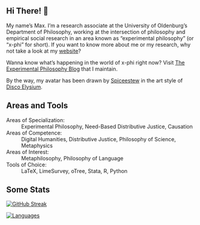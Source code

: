 ## Hi There! 👋

My name’s Max. I’m a research associate at the University of Oldenburg’s Department of Philosophy, working at the intersection of philosophy and empirical social research in an area known as “experimental philosophy” (or “x-phi” for short). If you want to know more about me or my research, why not take a look at my [website](https://alephmembeth.github.io/)?

Wanna know what’s happening in the world of x-phi right now? Visit [The Experimental Philosophy Blog](https://xphi.net/) that I maintain.

By the way, my avatar has been drawn by [Spiceestew](https://spiceestew.carrd.co/) in the art style of [Disco Elysium](https://discoelysium.com/).


## Areas and Tools

<dl>
   <dt>Areas of Specialization:</dt>
      <dd>Experimental Philosophy, Need-Based Distributive Justice, Causation</dd>
   <dt>Areas of Competence:</dt>
      <dd>Digital Humanities, Distributive Justice, Philosophy of Science, Metaphysics</dd>
   <dt>Areas of Interest:</dt>
      <dd>Metaphilosophy, Philosophy of Language</dd>
   <dt>Tools of Choice:</dt>
      <dd>LaTeX, LimeSurvey, oTree, Stata, R, Python</dd>
</dl>


## Some Stats

[![GitHub Streak](https://streak-stats.demolab.com?user=alephmembeth&theme=dark&card_width=200&hide_total_contributions=true&hide_longest_streak=true)](https://git.io/streak-stats)

[![Languages](https://github-readme-stats.vercel.app/api/top-langs/?username=alephmembeth&langs_count=10&layout=compact&theme=dark)](https://github.com/alephmembeth/github-readme-stats/)
